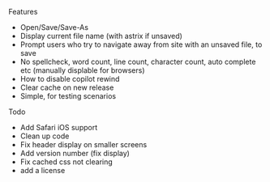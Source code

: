 Features
- Open/Save/Save-As
- Display current file name (with astrix if unsaved)
- Prompt users who try to navigate away from site with an unsaved file, to save
- No spellcheck, word count, line count, character count, auto complete etc (manually displable for browsers)
- How to disable copilot rewind
- Clear cache on new release
- Simple, for testing scenarios


Todo
- Add Safari iOS support
- Clean up code
- Fix header display on smaller screens
- Add version number (fix display)
- Fix cached css not clearing
- add a license